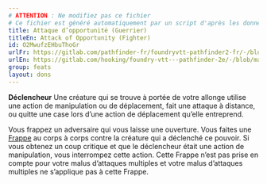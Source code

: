 ```yaml
---
# ATTENTION : Ne modifiez pas ce fichier
# Ce fichier est généré automatiquement par un script d'après les données du module Foundry VTT officiel et de sa traduction
title: Attaque d’opportunité (Guerrier)
titleEn: Attack of Opportunity (Fighter)
id: O2MwufzEHbuThoGr
urlFr: https://gitlab.com/pathfinder-fr/foundryvtt-pathfinder2-fr/-/blob/master/data/feats/O2MwufzEHbuThoGr.htm
urlEn: https://gitlab.com/hooking/foundry-vtt---pathfinder-2e/-/blob/master/packs/data/feats.db/attack-of-opportunity-fighter.json
group: feats
layout: dons
---
```

**Déclencheur** Une créature qui se trouve à portée de votre allonge utilise une action de manipulation ou de déplacement, fait une attaque à distance, ou quitte une case lors d’une action de déplacement qu’elle entreprend.

Vous frappez un adversaire qui vous laisse une ouverture. Vous faites une [Frappe](../actions/frapper.md) au corps à corps contre la créature qui a déclenché ce pouvoir. Si vous obtenez un coup critique et que le déclencheur était une action de manipulation, vous interrompez cette action. Cette Frappe n’est pas prise en compte pour votre malus d’attaques multiples et votre malus d’attaques multiples ne s’applique pas à cette Frappe.


